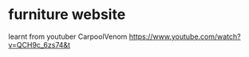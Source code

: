 # furniture website
learnt from youtuber CarpoolVenom https://www.youtube.com/watch?v=QCH9c_6zs74&t
